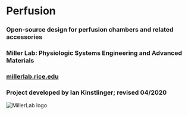 # Perfusion
### Open-source design for perfusion chambers and related accessories
### Miller Lab: Physiologic Systems Engineering and Advanced Materials
### [millerlab.rice.edu](http://millerlab.rice.edu)
### Project developed by Ian Kinstlinger; revised 04/2020









![MillerLab logo](https://github.com/MillerLabFTW/OpenSLS/blob/master/MillerLab_logo.jpg)